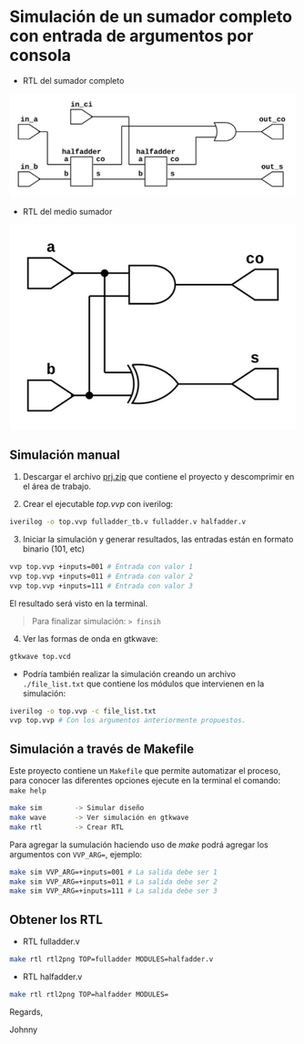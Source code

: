 # Simulación de un sumador completo con entrada de argumentos por consola

* RTL del sumador completo

![RTL del sumador completo](./fulladder.png)

* RTL del medio sumador

![RTL del medio sumador](./halfadder.png)

## Simulación manual

1. Descargar el archivo [prj.zip](./prj.zip) que contiene el proyecto y descomprimir en el área de trabajo.

2. Crear el ejecutable *top.vvp* con iverilog:
```bash
iverilog -o top.vvp fulladder_tb.v fulladder.v halfadder.v
```

3. Iniciar la simulación y generar resultados, las entradas están en formato binario (101, etc)
```bash
vvp top.vvp +inputs=001 # Entrada con valor 1
vvp top.vvp +inputs=011 # Entrada con valor 2
vvp top.vvp +inputs=111 # Entrada con valor 3
```
El resultado será visto en la terminal.
> Para finalizar simulación: `> finsih`

4. Ver las formas de onda en gtkwave:
```bash
gtkwave top.vcd
```

* Podría también realizar la simulación creando un archivo
`./file_list.txt` que contiene los módulos que intervienen en la simulación:

```bash
iverilog -o top.vvp -c file_list.txt
vvp top.vvp # Con los argumentos anteriormente propuestos.
```

## Simulación a través de Makefile

Este proyecto contiene un `Makefile` que permite automatizar el proceso, para conocer
las diferentes opciones ejecute en la terminal el comando: `make help`

```bash
make sim        -> Simular diseño
make wave       -> Ver simulación en gtkwave
make rtl        -> Crear RTL
```
Para agregar la sumulación haciendo uso de *make* podrá agregar los
argumentos con `VVP_ARG=`, ejemplo:

```bash
make sim VVP_ARG=+inputs=001 # La salida debe ser 1
make sim VVP_ARG=+inputs=011 # La salida debe ser 2
make sim VVP_ARG=+inputs=111 # La salida debe ser 3
```

## Obtener los RTL

* RTL fulladder.v

```bash
make rtl rtl2png TOP=fulladder MODULES=halfadder.v
```

* RTL halfadder.v

```bash
make rtl rtl2png TOP=halfadder MODULES=
```

Regards,

Johnny
